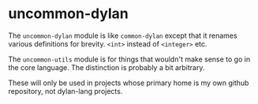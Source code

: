 # uncommon-dylan

The `uncommon-dylan` module is like `common-dylan` except that it renames
various definitions for brevity. `<int>` instead of `<integer>` etc.

The `uncommon-utils` module is for things that wouldn't make sense to go in the
core language.  The distinction is probably a bit arbitrary.

These will only be used in projects whose primary home is my own github
repository, not dylan-lang projects.
